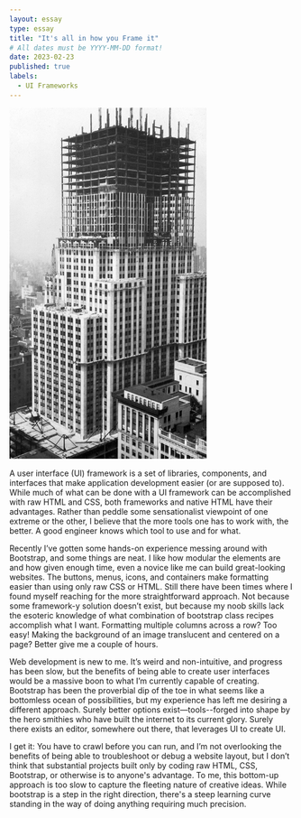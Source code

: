 ```yaml
---
layout: essay
type: essay
title: "It's all in how you Frame it"
# All dates must be YYYY-MM-DD format!
date: 2023-02-23
published: true
labels:
  - UI Frameworks
---
```


<img width="350px" class="float-start pe-4" src="/img/essayPics/empire_state_framing.jpg" alt="Empire State Building Framing" >

A user interface (UI) framework is a set of libraries, components, and interfaces that make application development easier (or are supposed to). While much of what can be done with a UI framework can be accomplished with raw HTML and CSS, both frameworks and native HTML have their advantages. Rather than peddle some sensationalist viewpoint of one extreme or the other, I believe that the more tools one has to work with, the better. A good engineer knows which tool to use and for what.

Recently I’ve gotten some hands-on experience messing around with Bootstrap, and some things are neat. I like how modular the elements are and how given enough time, even a novice like me can build great-looking websites. The buttons, menus, icons, and containers make formatting easier than using only raw CSS or HTML. Still there have been times where I found myself reaching for the more straightforward approach. Not because some framework-y solution doesn’t exist, but because my noob skills lack the esoteric knowledge of what combination of bootstrap class recipes accomplish what I want. Formatting multiple columns across a row? Too easy! Making the background of an image translucent and centered on a page? Better give me a couple of hours.

Web development is new to me. It’s weird and non-intuitive, and progress has been slow, but the benefits of being able to create user interfaces would be a massive boon to what I’m currently capable of creating. Bootstrap has been the proverbial dip of the toe in what seems like a bottomless ocean of possibilities, but my experience has left me desiring a different approach. Surely better options exist—tools--forged into shape by the hero smithies who have built the internet to its current glory. Surely there exists an editor, somewhere out there, that leverages UI to create UI.

I get it: You have to crawl before you can run, and I’m not overlooking the benefits of being able to troubleshoot or debug a website layout, but I don’t think that substantial projects built only by coding raw HTML, CSS, Bootstrap, or otherwise is to anyone's advantage. To me, this bottom-up approach is too slow to capture the fleeting nature of creative ideas. While bootstrap is a step in the right direction, there's a steep learning curve standing in the way of doing anything requiring much precision. 
